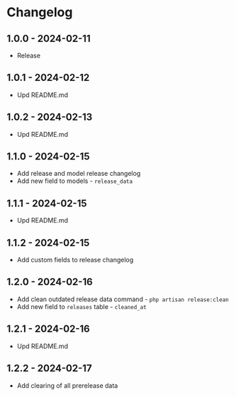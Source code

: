  
# Changelog

## 1.0.0 - 2024-02-11
- Release

## 1.0.1 - 2024-02-12
- Upd README.md

## 1.0.2 - 2024-02-13
- Upd README.md

## 1.1.0 - 2024-02-15
- Add release and model release changelog
- Add new field to models - `release_data`

## 1.1.1 - 2024-02-15
- Upd README.md

## 1.1.2 - 2024-02-15
- Add custom fields to release changelog

## 1.2.0 - 2024-02-16
- Add clean outdated release data command - `php artisan release:clean`
- Add new field to `releases` table - `cleaned_at`

## 1.2.1 - 2024-02-16
- Upd README.md

## 1.2.2 - 2024-02-17
- Add clearing of all prerelease data
